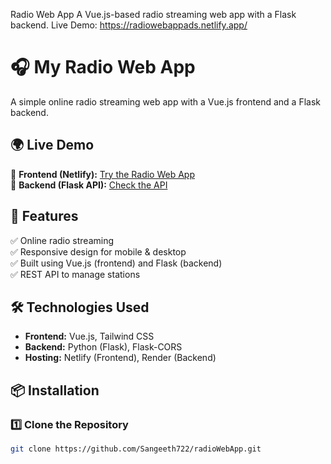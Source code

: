 Radio Web App A Vue.js-based radio streaming web app with a Flask backend.
Live Demo: https://radiowebappads.netlify.app/

# 🎧 My Radio Web App

A simple online radio streaming web app with a Vue.js frontend and a Flask backend.

## 🌍 Live Demo  
🔗 **Frontend (Netlify):** [Try the Radio Web App](https://radiowebappads.netlify.app/)  
🔗 **Backend (Flask API):** [Check the API](https://radioappbackendpython.onrender.com/api)

## 🚀 Features  
✅ Online radio streaming  
✅ Responsive design for mobile & desktop  
✅ Built using Vue.js (frontend) and Flask (backend)  
✅ REST API to manage stations  

## 🛠️ Technologies Used  
- **Frontend:** Vue.js, Tailwind CSS  
- **Backend:** Python (Flask), Flask-CORS  
- **Hosting:** Netlify (Frontend), Render (Backend)  

## 📦 Installation  

### **1️⃣ Clone the Repository**  
```bash
git clone https://github.com/Sangeeth722/radioWebApp.git


